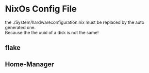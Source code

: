 # NixOs Config File 
  the ./System/hardwareconfiguration.nix must be replaced by the auto generated one.<br> Because the the uuid of a disk is not the same!
## flake

## Home-Manager
